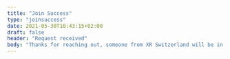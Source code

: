 ```yaml
---
title: "Join Success"
type: "joinsuccess"
date: 2021-05-30T10:43:15+02:00
draft: false
header: "Request received"
body: "Thanks for reaching out, someone from XR Switzerland will be in touch with you shortly."
---
```

